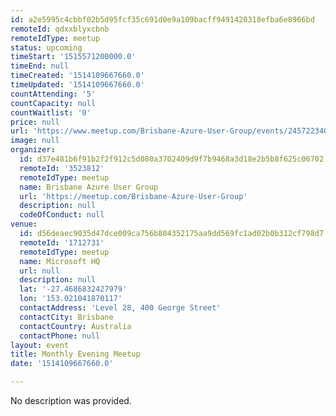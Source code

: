 ```yaml
---
id: a2e5995c4cbbf02b5d95fcf35c691d0e9a109bacff9491420318efba6e8966bd
remoteId: qdxxblyxcbnb
remoteIdType: meetup
status: upcoming
timeStart: '1515571200000.0'
timeEnd: null
timeCreated: '1514109667660.0'
timeUpdated: '1514109667660.0'
countAttending: '5'
countCapacity: null
countWaitlist: '0'
price: null
url: 'https://www.meetup.com/Brisbane-Azure-User-Group/events/245722340/'
image: null
organizer:
  id: d37e481b6f91b2f2f912c5d080a3702409d9f7b9468a3d18e2b5b8f625c06702
  remoteId: '3523812'
  remoteIdType: meetup
  name: Brisbane Azure User Group
  url: 'https://meetup.com/Brisbane-Azure-User-Group'
  description: null
  codeOfConduct: null
venue:
  id: d56deaec9035d47dce009ca756b804352175aa9dd569fc1ad02b0b312cf798d7
  remoteId: '1712731'
  remoteIdType: meetup
  name: Microsoft HQ
  url: null
  description: null
  lat: '-27.4686832427979'
  lon: '153.021041870117'
  contactAddress: 'Level 28, 400 George Street'
  contactCity: Brisbane
  contactCountry: Australia
  contactPhone: null
layout: event
title: Monthly Evening Meetup
date: '1514109667660.0'

---
```

No description was provided.
